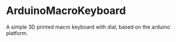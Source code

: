 # ArduinoMacroKeyboard
A simple 3D printed macro keyboard with dial, based on the arduino platform.
